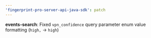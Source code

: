 ```yaml
---
'fingerprint-pro-server-api-java-sdk': patch
---
```


**events-search**: Fixed `vpn_confidence` query parameter enum value formatting (`high,` -> `high`)
